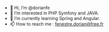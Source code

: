 - 👋 Hi, I’m @dorianfe
- 👀 I’m interested in PHP Symfony and JAVA.
- 🌱 I’m currently learning Spring and Angular.
- 📫 How to reach me : fenestre.dorian@free.fr

<!---
dorianfe/dorianfe is a ✨ special ✨ repository because its `README.md` (this file) appears on your GitHub profile.
You can click the Preview link to take a look at your changes.
--->
